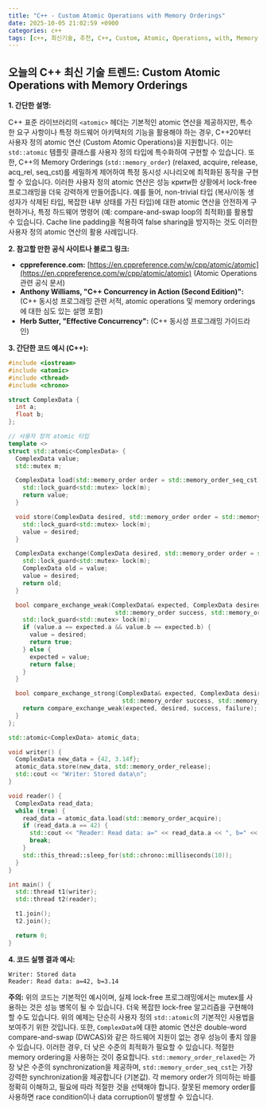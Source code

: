 ```yaml
---
title: "C++ - Custom Atomic Operations with Memory Orderings"
date: 2025-10-05 21:02:59 +0900
categories: c++
tags: [c++, 최신기술, 추천, C++, Custom, Atomic, Operations, with, Memory, Orderings]
---
```


## 오늘의 C++ 최신 기술 트렌드: **Custom Atomic Operations with Memory Orderings**

**1. 간단한 설명:**

C++ 표준 라이브러리의 `<atomic>` 헤더는 기본적인 atomic 연산을 제공하지만, 특수한 요구 사항이나 특정 하드웨어 아키텍처의 기능을 활용해야 하는 경우, C++20부터 사용자 정의 atomic 연산 (Custom Atomic Operations)을 지원합니다.  이는 `std::atomic` 템플릿 클래스를 사용자 정의 타입에 특수화하여 구현할 수 있습니다.  또한, C++의 Memory Orderings (`std::memory_order`) (relaxed, acquire, release, acq_rel, seq_cst)를 세밀하게 제어하여 특정 동시성 시나리오에 최적화된 동작을 구현할 수 있습니다.  이러한 사용자 정의 atomic 연산은 성능 крити한 상황에서 lock-free 프로그래밍을 더욱 강력하게 만들어줍니다. 예를 들어, non-trivial 타입 (복사/이동 생성자가 삭제된 타입, 복잡한 내부 상태를 가진 타입)에 대한 atomic 연산을 안전하게 구현하거나, 특정 하드웨어 명령어 (예: compare-and-swap loop의 최적화)를 활용할 수 있습니다.  Cache line padding을 적용하여 false sharing을 방지하는 것도 이러한 사용자 정의 atomic 연산의 활용 사례입니다.

**2. 참고할 만한 공식 사이트나 블로그 링크:**

*   **cppreference.com:**  [https://en.cppreference.com/w/cpp/atomic/atomic](https://en.cppreference.com/w/cpp/atomic/atomic) (Atomic Operations 관련 공식 문서)
*   **Anthony Williams, "C++ Concurrency in Action (Second Edition)":**  (C++ 동시성 프로그래밍 관련 서적, atomic operations 및 memory orderings에 대한 심도 있는 설명 포함)
*   **Herb Sutter, "Effective Concurrency":** (C++ 동시성 프로그래밍 가이드라인)

**3. 간단한 코드 예시 (C++):**

```cpp
#include <iostream>
#include <atomic>
#include <thread>
#include <chrono>

struct ComplexData {
  int a;
  float b;
};

// 사용자 정의 atomic 타입
template <>
struct std::atomic<ComplexData> {
  ComplexData value;
  std::mutex m;

  ComplexData load(std::memory_order order = std::memory_order_seq_cst) const {
    std::lock_guard<std::mutex> lock(m);
    return value;
  }

  void store(ComplexData desired, std::memory_order order = std::memory_order_seq_cst) {
    std::lock_guard<std::mutex> lock(m);
    value = desired;
  }

  ComplexData exchange(ComplexData desired, std::memory_order order = std::memory_order_seq_cst) {
    std::lock_guard<std::mutex> lock(m);
    ComplexData old = value;
    value = desired;
    return old;
  }

  bool compare_exchange_weak(ComplexData& expected, ComplexData desired,
                              std::memory_order success, std::memory_order failure) {
    std::lock_guard<std::mutex> lock(m);
    if (value.a == expected.a && value.b == expected.b) {
      value = desired;
      return true;
    } else {
      expected = value;
      return false;
    }
  }

  bool compare_exchange_strong(ComplexData& expected, ComplexData desired,
                                std::memory_order success, std::memory_order failure) {
    return compare_exchange_weak(expected, desired, success, failure);
  }
};

std::atomic<ComplexData> atomic_data;

void writer() {
  ComplexData new_data = {42, 3.14f};
  atomic_data.store(new_data, std::memory_order_release);
  std::cout << "Writer: Stored data\n";
}

void reader() {
  ComplexData read_data;
  while (true) {
    read_data = atomic_data.load(std::memory_order_acquire);
    if (read_data.a == 42) {
      std::cout << "Reader: Read data: a=" << read_data.a << ", b=" << read_data.b << "\n";
      break;
    }
    std::this_thread::sleep_for(std::chrono::milliseconds(10));
  }
}

int main() {
  std::thread t1(writer);
  std::thread t2(reader);

  t1.join();
  t2.join();

  return 0;
}
```

**4. 코드 실행 결과 예시:**

```
Writer: Stored data
Reader: Read data: a=42, b=3.14
```

**주의:** 위의 코드는 기본적인 예시이며, 실제 lock-free 프로그래밍에서는 mutex를 사용하는 것은 성능 병목이 될 수 있습니다.  더욱 복잡한 lock-free 알고리즘을 구현해야 할 수도 있습니다. 위의 예제는 단순히 사용자 정의 `std::atomic`의 기본적인 사용법을 보여주기 위한 것입니다.  또한, `ComplexData`에 대한 atomic 연산은 double-word compare-and-swap (DWCAS)와 같은 하드웨어 지원이 없는 경우 성능이 좋지 않을 수 있습니다.  이러한 경우, 더 낮은 수준의 최적화가 필요할 수 있습니다.  적절한 memory ordering을 사용하는 것이 중요합니다.  `std::memory_order_relaxed`는 가장 낮은 수준의 synchronization을 제공하며, `std::memory_order_seq_cst`는 가장 강력한 synchronization을 제공합니다 (기본값).  각 memory order가 의미하는 바를 정확히 이해하고, 필요에 따라 적절한 것을 선택해야 합니다.  잘못된 memory order를 사용하면 race condition이나 data corruption이 발생할 수 있습니다.

